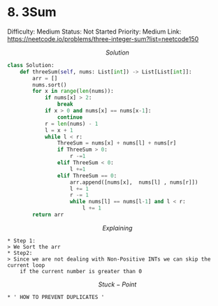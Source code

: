 # 8. 3Sum

Difficulty: Medium
Status: Not Started
Priority: Medium
Link: https://neetcode.io/problems/three-integer-sum?list=neetcode150

$$
Solution
$$

```python
class Solution:
    def threeSum(self, nums: List[int]) -> List[List[int]]:
        arr = []
        nums.sort()
        for x in range(len(nums)):
            if nums[x] > 2:
                break
            if x > 0 and nums[x] == nums[x-1]:
                continue
            r = len(nums) - 1
            l = x + 1
            while l < r:
                ThreeSum = nums[x] + nums[l] + nums[r]
                if ThreeSum > 0:
                    r -=1
                elif ThreeSum < 0:
                    l +=1
                elif ThreeSum == 0:
                    arr.append([nums[x],  nums[l] , nums[r]])
                    l += 1
                    r -= 1
                    while nums[l] == nums[l-1] and l < r:
                        l += 1                        
        return arr
```

$$
Explaining
$$

```
* Step 1:
> We Sort the arr
* Step2:
> Since we are not dealing with Non-Positive INTs we can skip the current loop
	if the current number is greater than 0

```

$$
Stuck-Point
$$

```
* ' HOW TO PREVENT DUPLICATES '
```